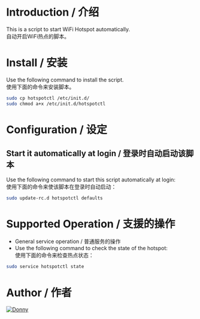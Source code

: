 # Introduction / 介绍
This is a script to start WiFi Hotspot automatically.  
自动开启WiFi热点的脚本。  

# Install / 安装
Use the following command to install the script.  
使用下面的命令来安装脚本。  
```bash
sudo cp hotspotctl /etc/init.d/
sudo chmod a+x /etc/init.d/hotspotctl
```

# Configuration / 设定
## Start it automatically at login / 登录时自动启动该脚本
Use the following command to start this script automatically at login:  
使用下面的命令来使该脚本在登录时自动启动：  
```bash
sudo update-rc.d hotspotctl defaults
```

# Supported Operation / 支援的操作
+ General service operation / 普通服务的操作
+ Use the following command to check the state of the hotspot:  
  使用下面的命令来检查热点状态：  
```bash
sudo service hotspotctl state
```

# Author / 作者
[![Donny](https://avatars.githubusercontent.com/u/22200374?v=3&s=150 "Donny")](https://github.com/Donny-Hikari)


